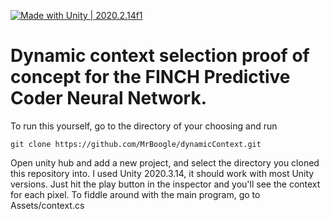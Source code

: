 [![Made with Unity | 2020.2.14f1](https://img.shields.io/badge/Made%20with-Unity-57b9d3.svg?style=flat&logo=unity)](https://unity3d.com)

# Dynamic context selection proof of concept for the FINCH Predictive Coder Neural Network.

To run this yourself, go to the directory of your choosing and run

```git clone https://github.com/MrBoogle/dynamicContext.git```

Open unity hub and add a new project, and select the directory you cloned this repository into. I used Unity 2020.3.14, it should work with most Unity versions.
Just hit the play button in the inspector and you'll see the context for each pixel. To fiddle around with the main program, go to Assets/context.cs
